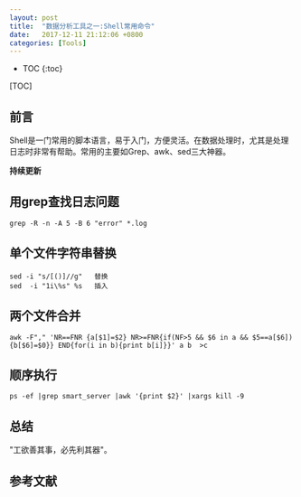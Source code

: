 ```yaml
---
layout: post
title:  "数据分析工具之一:Shell常用命令"
date:   2017-12-11 21:12:06 +0800
categories: [Tools]
---
```


* TOC
{:toc}

[TOC]
## 前言
Shell是一门常用的脚本语言，易于入门，方便灵活。在数据处理时，尤其是处理日志时非常有帮助。常用的主要如Grep、awk、sed三大神器。

**持续更新**

## 用grep查找日志问题
```shell
grep -R -n -A 5 -B 6 "error" *.log
```

## 单个文件字符串替换
```shell
sed -i "s/[()]//g"   替换
sed  -i "1i\%s" %s   插入
```

## 两个文件合并
```shell
awk -F"," 'NR==FNR {a[$1]=$2} NR>=FNR{if(NF>5 && $6 in a && $5==a[$6]){b[$6]=$0}} END{for(i in b){print b[i]}}' a b  >c
```

## 顺序执行
```shell
ps -ef |grep smart_server |awk '{print $2}' |xargs kill -9
```

## 总结
"工欲善其事，必先利其器"。

## 参考文献
